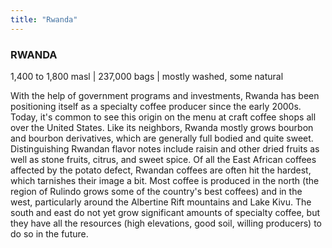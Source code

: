 ```yaml
---
title: "Rwanda"
---
```

### RWANDA

1,400 to 1,800 masl | 237,000 bags | mostly washed, some natural

With the help of government programs and investments, Rwanda has been positioning itself as a specialty coffee producer since the early 2000s. Today, it's common to see this origin on the menu at craft coffee shops all over the United States. Like its neighbors, Rwanda mostly grows bourbon and bourbon derivatives, which are generally full bodied and quite sweet. Distinguishing Rwandan flavor notes include raisin and other dried fruits as well as stone fruits, citrus, and sweet spice. Of all the East African coffees affected by the potato defect, Rwandan coffees are often hit the hardest, which tarnishes their image a bit. Most coffee is produced in the north (the region of Rulindo grows some of the country's best coffees) and in the west, particularly around the Albertine Rift mountains and Lake Kivu. The south and east do not yet grow significant amounts of specialty coffee, but they have all the resources (high elevations, good soil, willing producers) to do so in the future.
